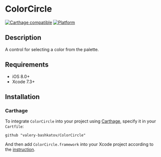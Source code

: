 # ColorCircle

[![Carthage compatible](https://img.shields.io/badge/Carthage-compatible-4BC51D.svg?style=flat)](https://github.com/Carthage/Carthage)
[![Platform](https://img.shields.io/badge/platform-ios-lightgrey.svg)]()

## Description
A control for selecting a color from the palette.

## Requirements
- iOS 8.0+
- Xcode 7.3+

## Installation
### Carthage

To integrate `ColorCircle` into your project using [Carthage](https://github.com/Carthage/Carthage), specify it in your `Cartfile`:

```
github "valery-bashkatov/ColorCircle"
```
And then add `ColorCircle.framework` into your Xcode project according to the [instruction](https://github.com/Carthage/Carthage#adding-frameworks-to-an-application).